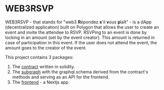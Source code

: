 # WEB3RSVP 

WEB3RSVP - that stands for "web3 **R**épondez **s**'il **v**ous **p**laît" - is a dApp (decentralized application) built on Polygon that allows the user to create an event and invite the attendee to RSVP. RSVPing to an event is done by locking in an amount (set by the event creator). This amount is returned in case of participation in this event. If the user does not attend the event, the amount goes to the creator of the event.

This project contains 3 packages:
1. The [contract](https://github.com/PaoloCalzone/web3rsvp/tree/main/contracts) written in solidity.
2. The [subgraph](https://github.com/PaoloCalzone/web3rsvp/tree/main/subgraph) with the graphql.schema derived from the contract's methods and serving as an API for the frontend.
3. The [frontend](https://github.com/PaoloCalzone/web3rsvp/tree/main/frontend) - a Nextjs app.

